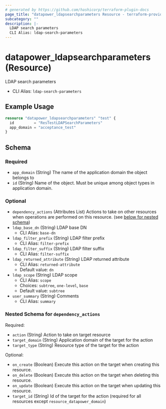 ```yaml
---
# generated by https://github.com/hashicorp/terraform-plugin-docs
page_title: "datapower_ldapsearchparameters Resource - terraform-provider-datapower"
subcategory: ""
description: |-
  LDAP search parameters
  CLI Alias: ldap-search-parameters
---
```


# datapower_ldapsearchparameters (Resource)

LDAP search parameters
  - CLI Alias: `ldap-search-parameters`

## Example Usage

```terraform
resource "datapower_ldapsearchparameters" "test" {
  id         = "ResTestLDAPSearchParameters"
  app_domain = "acceptance_test"
}
```

<!-- schema generated by tfplugindocs -->
## Schema

### Required

- `app_domain` (String) The name of the application domain the object belongs to
- `id` (String) Name of the object. Must be unique among object types in application domain.

### Optional

- `dependency_actions` (Attributes List) Actions to take on other resources when operations are performed on this resource. (see [below for nested schema](#nestedatt--dependency_actions))
- `ldap_base_dn` (String) LDAP base DN
  - CLI Alias: `base-dn`
- `ldap_filter_prefix` (String) LDAP filter prefix
  - CLI Alias: `filter-prefix`
- `ldap_filter_suffix` (String) LDAP filter suffix
  - CLI Alias: `filter-suffix`
- `ldap_returned_attribute` (String) LDAP returned attribute
  - CLI Alias: `returned-attribute`
  - Default value: `dn`
- `ldap_scope` (String) LDAP scope
  - CLI Alias: `scope`
  - Choices: `subtree`, `one-level`, `base`
  - Default value: `subtree`
- `user_summary` (String) Comments
  - CLI Alias: `summary`

<a id="nestedatt--dependency_actions"></a>
### Nested Schema for `dependency_actions`

Required:

- `action` (String) Action to take on target resource
- `target_domain` (String) Application domain of the target for the action
- `target_type` (String) Resource type of the target for the action

Optional:

- `on_create` (Boolean) Execute this action on the target when creating this resource.
- `on_delete` (Boolean) Execute this action on the target when deleting this resource.
- `on_update` (Boolean) Execute this action on the target when updating this resource.
- `target_id` (String) Id of the target for the action (required for all resources except `resource_datapower_domain`)
